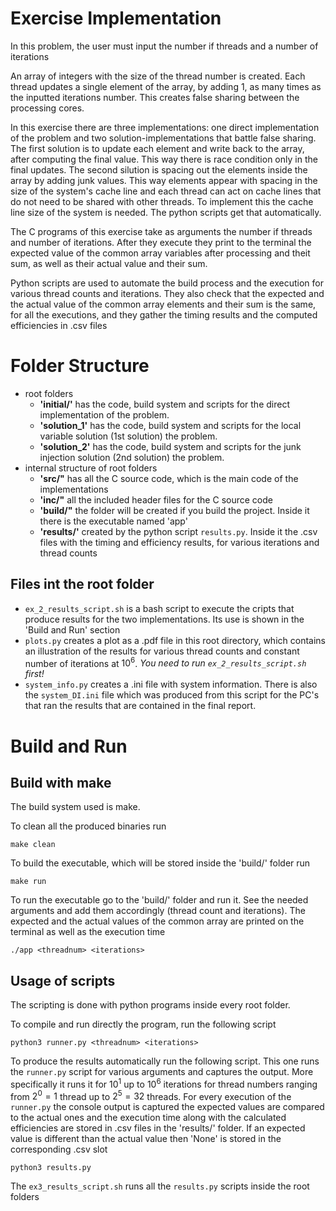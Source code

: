 # Exercise Implementation

In this problem, the user must input the number if threads and a number of iterations

An array of integers with the size of the thread number is created. Each thread updates a single element of the array, by adding 1, as many times as the inputted iterations number. This creates false sharing between the processing cores.

In this exercise there are three implementations: one direct implementation of the problem and two solution-implementations that battle false sharing.
The first solution is to update each element and write back to the array, after computing the final value. This way there is race condition only in the final updates.
The second silution is spacing out the elements inside the array by adding junk values. This way elements appear with spacing in the size of the system's cache line and each thread can act on cache lines that do not need to be shared with other threads. To implement this the cache line size of the system is needed. The python scripts get that automatically.

The C programs of this exercise take as arguments the number if threads and number of iterations.
After they execute they print to the terminal the expected value of the common array variables after processing
and theit sum, as well as
their actual value and their sum.

Python scripts are used to automate the build process and
the execution for various thread counts and iterations.
They also check that the expected and the actual value of the common array elements and their sum is the same, for all the executions,
and they gather the timing results and the computed efficiencies in .csv files

# Folder Structure

- root folders
    - **'initial/'** has the code, build system and scripts for the direct implementation of the problem.
    - **'solution_1'** has the code, build system and scripts for the local variable solution (1st solution) the problem.
    - **'solution_2'** has the code, build system and scripts for the junk injection solution (2nd solution) the problem.
- internal structure of root folders
    - **'src/"** has all the C source code, which is the main code of the implementations
    - **'inc/"** all the included header files for the C source code
    - **'build/"** the folder will be created if you build the project. Inside it there is the executable named 'app'
    - **'results/'** created by the python script `results.py`. Inside it the .csv files with the timing and efficiency results, for various iterations and thread counts

## Files int the root folder

- `ex_2_results_script.sh` is a bash script to execute the cripts that produce results for the two implementations. Its use is shown in the 'Build and Run' section
- `plots.py` creates a plot as a .pdf file in this root directory, which contains an illustration of the results for various thread counts and constant number of iterations at $10^6$. _You need to run `ex_2_results_script.sh` first!_
- `system_info.py` creates a .ini file with system information. There is also the `system_DI.ini` file which was produced from this script for the PC's that ran the results that are contained in the final report.


# Build and Run

## Build with make

The build system used is make.

To clean all the produced binaries run
```
make clean
```

To build the executable, which will be stored inside the 'build/' folder run
```
make run
```

To run the executable go to the 'build/' folder and run it.
See the needed arguments and add them accordingly (thread count and iterations).
The expected and the actual values of the common array are printed on the terminal
as well as the execution time
```
./app <threadnum> <iterations>
```

## Usage of scripts

The scripting is done with python programs inside every root folder.

To compile and run directly the program, run the following script
```
python3 runner.py <threadnum> <iterations>
```

To produce the results automatically run the following script.
This one runs the `runner.py` script for various arguments and captures the output.
More specifically it runs it for $10^1$ up to $10^6$ iterations
for thread numbers ranging from $2^0=1$ thread up to $2^5=32$ threads.
For every execution of the `runner.py` the console output is captured
the expected values are compared to the actual ones
and the execution time along with the calculated efficiencies
are stored in .csv files in the 'results/' folder.
If an expected value is different than the actual value then 'None' is stored in the corresponding .csv slot
```
python3 results.py
```

The `ex3_results_script.sh` runs all the `results.py` scripts inside the root folders
